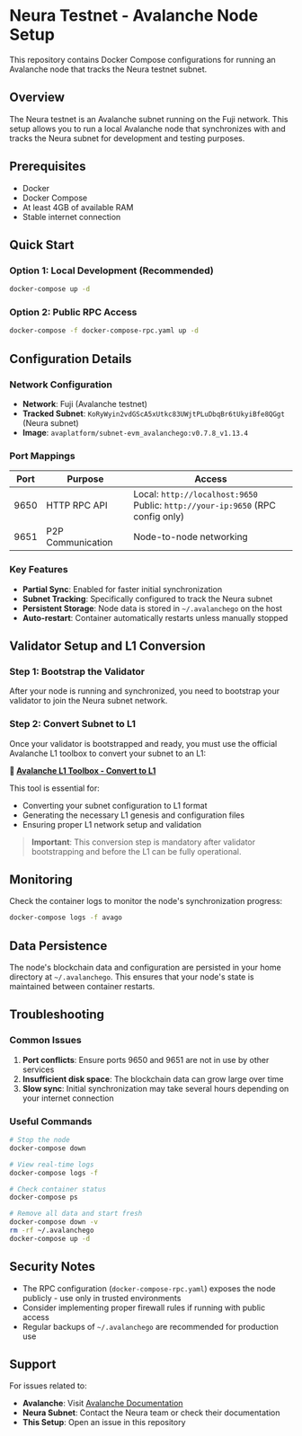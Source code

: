 # Neura Testnet - Avalanche Node Setup

This repository contains Docker Compose configurations for running an Avalanche node that tracks the Neura testnet subnet.

## Overview

The Neura testnet is an Avalanche subnet running on the Fuji network. This setup allows you to run a local Avalanche node that synchronizes with and tracks the Neura subnet for development and testing purposes.

## Prerequisites

- Docker
- Docker Compose
- At least 4GB of available RAM
- Stable internet connection

## Quick Start

### Option 1: Local Development (Recommended)

```bash
docker-compose up -d
```

### Option 2: Public RPC Access

```bash
docker-compose -f docker-compose-rpc.yaml up -d
```

## Configuration Details

### Network Configuration

- **Network**: Fuji (Avalanche testnet)
- **Tracked Subnet**: `KoRyWyin2vdGScA5xUtkc83UWjtPLuDbqBr6tUkyiBfe8QGgt` (Neura subnet)
- **Image**: `avaplatform/subnet-evm_avalanchego:v0.7.8_v1.13.4`

### Port Mappings

| Port | Purpose           | Access                                                                             |
| ---- | ----------------- | ---------------------------------------------------------------------------------- |
| 9650 | HTTP RPC API      | Local: `http://localhost:9650`<br/>Public: `http://your-ip:9650` (RPC config only) |
| 9651 | P2P Communication | Node-to-node networking                                                            |

### Key Features

- **Partial Sync**: Enabled for faster initial synchronization
- **Subnet Tracking**: Specifically configured to track the Neura subnet
- **Persistent Storage**: Node data is stored in `~/.avalanchego` on the host
- **Auto-restart**: Container automatically restarts unless manually stopped

## Validator Setup and L1 Conversion

### Step 1: Bootstrap the Validator

After your node is running and synchronized, you need to bootstrap your validator to join the Neura subnet network.

### Step 2: Convert Subnet to L1

Once your validator is bootstrapped and ready, you must use the official Avalanche L1 toolbox to convert your subnet to an L1:

**🔧 [Avalanche L1 Toolbox - Convert to L1](https://build.avax.network/tools/l1-toolbox#convertToL1)**

This tool is essential for:

- Converting your subnet configuration to L1 format
- Generating the necessary L1 genesis and configuration files
- Ensuring proper L1 network setup and validation

> **Important**: This conversion step is mandatory after validator bootstrapping and before the L1 can be fully operational.

## Monitoring

Check the container logs to monitor the node's synchronization progress:

```bash
docker-compose logs -f avago
```

## Data Persistence

The node's blockchain data and configuration are persisted in your home directory at `~/.avalanchego`. This ensures that your node's state is maintained between container restarts.

## Troubleshooting

### Common Issues

1. **Port conflicts**: Ensure ports 9650 and 9651 are not in use by other services
2. **Insufficient disk space**: The blockchain data can grow large over time
3. **Slow sync**: Initial synchronization may take several hours depending on your internet connection

### Useful Commands

```bash
# Stop the node
docker-compose down

# View real-time logs
docker-compose logs -f

# Check container status
docker-compose ps

# Remove all data and start fresh
docker-compose down -v
rm -rf ~/.avalanchego
docker-compose up -d
```

## Security Notes

- The RPC configuration (`docker-compose-rpc.yaml`) exposes the node publicly - use only in trusted environments
- Consider implementing proper firewall rules if running with public access
- Regular backups of `~/.avalanchego` are recommended for production use

## Support

For issues related to:

- **Avalanche**: Visit [Avalanche Documentation](https://docs.avax.network/)
- **Neura Subnet**: Contact the Neura team or check their documentation
- **This Setup**: Open an issue in this repository
